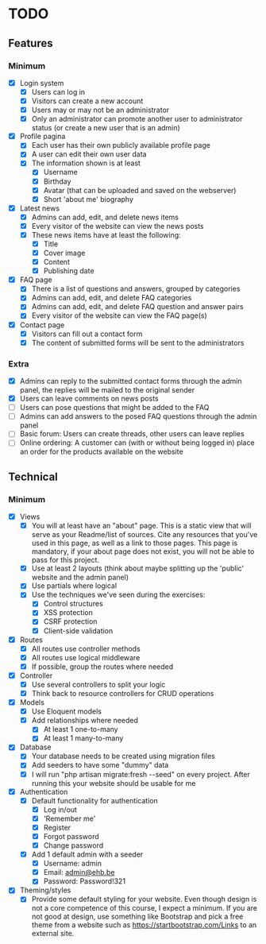 # TODO

## Features

### Minimum

- [X] Login system
    - [X] Users can log in
    - [X] Visitors can create a new account
    - [X] Users may or may not be an administrator
    - [X] Only an administrator can promote another user to administrator status (or create a new user that is an admin)
- [X] Profile pagina
    - [X] Each user has their own publicly available profile page
    - [X] A user can edit their own user data
    - [X] The information shown is at least
        - [X] Username
        - [X] Birthday
        - [X] Avatar (that can be uploaded and saved on the webserver)
        - [X] Short 'about me' biography 
- [X] Latest news
    - [X] Admins can add, edit, and delete news items
    - [X] Every visitor of the website can view the news posts
    - [X] These news items have at least the following:
        - [X] Title
        - [X] Cover image
        - [X] Content
        - [X] Publishing date
- [X] FAQ page
    - [X] There is a list of questions and answers, grouped by categories
    - [X] Admins can add, edit, and delete FAQ categories
    - [X] Admins can add, edit, and delete FAQ question and answer pairs
    - [X] Every visitor of the website can view the FAQ page(s)
- [X] Contact page
    - [X] Visitors can fill out a contact form
    - [X] The content of submitted forms will be sent to the administrators

### Extra 

- [X] Admins can reply to the submitted contact forms through the admin panel, the replies will be mailed to the original sender
- [X] Users can leave comments on news posts
- [ ] Users can pose questions that might be added to the FAQ
- [ ] Admins can add answers to the posed FAQ questions through the admin panel
- [ ] Basic forum: Users can create threads, other users can leave replies
- [ ] Online ordering: A customer can (with or without being logged in) place an order for the products available on the website

## Technical

### Minimum

- [X] Views
    - [X] You will at least have an "about" page. This is a static view that will serve as your Readme/list of sources. Cite any resources that you've used in this page, as well as a link to those pages. This page is mandatory, if your about page does not exist, you will not be able to pass for this project.
    - [X] Use at least 2 layouts (think about maybe splitting up the 'public' website and the admin panel)
    - [X] Use partials where logical
    - [X] Use the techniques we've seen during the exercises:
        - [X] Control structures
        - [X] XSS protection
        - [X] CSRF protection
        - [X] Client-side validation
- [X] Routes
    - [X] All routes use controller methods
    - [X] All routes use logical middleware
    - [X] If possible, group the routes where needed
- [X] Controller
    - [X] Use several controllers to split your logic
    - [X] Think back to resource controllers for CRUD operations
- [X] Models
    - [X] Use Eloquent models
    - [X] Add relationships where needed
        - [X] At least 1 one-to-many
        - [X] At least 1 many-to-many 
- [X] Database
    - [X] Your database needs to be created using migration files 
    - [X] Add seeders to have some "dummy" data
    - [X] I will run "php artisan migrate:fresh --seed" on every project. After running this your website should be usable for me
- [X] Authentication
    - [X] Default functionality for authentication
        - [X] Log in/out
        - [X] 'Remember me'
        - [X] Register
        - [X] Forgot password
        - [X] Change password
    - [X] Add 1 default admin with a seeder
        - [X] Username: admin
        - [X] Email: admin@ehb.be
        - [X] Password: Password!321
- [X] Theming/styles
    - [X] Provide some default styling for your website. Even though design is not a core competence of this course, I expect a minimum. If you are not good at design, use something like Bootstrap and pick a free theme from a website such as https://startbootstrap.com/Links to an external site.
